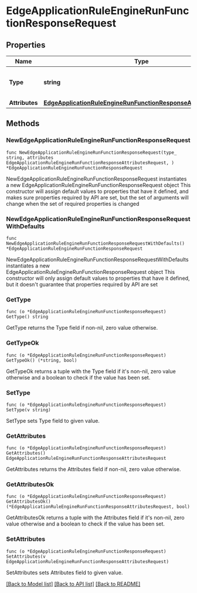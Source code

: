 # EdgeApplicationRuleEngineRunFunctionResponseRequest

## Properties

Name | Type | Description | Notes
------------ | ------------- | ------------- | -------------
**Type** | **string** | * &#x60;run_function&#x60; - run_function | 
**Attributes** | [**EdgeApplicationRuleEngineRunFunctionResponseAttributesRequest**](EdgeApplicationRuleEngineRunFunctionResponseAttributesRequest.md) |  | 

## Methods

### NewEdgeApplicationRuleEngineRunFunctionResponseRequest

`func NewEdgeApplicationRuleEngineRunFunctionResponseRequest(type_ string, attributes EdgeApplicationRuleEngineRunFunctionResponseAttributesRequest, ) *EdgeApplicationRuleEngineRunFunctionResponseRequest`

NewEdgeApplicationRuleEngineRunFunctionResponseRequest instantiates a new EdgeApplicationRuleEngineRunFunctionResponseRequest object
This constructor will assign default values to properties that have it defined,
and makes sure properties required by API are set, but the set of arguments
will change when the set of required properties is changed

### NewEdgeApplicationRuleEngineRunFunctionResponseRequestWithDefaults

`func NewEdgeApplicationRuleEngineRunFunctionResponseRequestWithDefaults() *EdgeApplicationRuleEngineRunFunctionResponseRequest`

NewEdgeApplicationRuleEngineRunFunctionResponseRequestWithDefaults instantiates a new EdgeApplicationRuleEngineRunFunctionResponseRequest object
This constructor will only assign default values to properties that have it defined,
but it doesn't guarantee that properties required by API are set

### GetType

`func (o *EdgeApplicationRuleEngineRunFunctionResponseRequest) GetType() string`

GetType returns the Type field if non-nil, zero value otherwise.

### GetTypeOk

`func (o *EdgeApplicationRuleEngineRunFunctionResponseRequest) GetTypeOk() (*string, bool)`

GetTypeOk returns a tuple with the Type field if it's non-nil, zero value otherwise
and a boolean to check if the value has been set.

### SetType

`func (o *EdgeApplicationRuleEngineRunFunctionResponseRequest) SetType(v string)`

SetType sets Type field to given value.


### GetAttributes

`func (o *EdgeApplicationRuleEngineRunFunctionResponseRequest) GetAttributes() EdgeApplicationRuleEngineRunFunctionResponseAttributesRequest`

GetAttributes returns the Attributes field if non-nil, zero value otherwise.

### GetAttributesOk

`func (o *EdgeApplicationRuleEngineRunFunctionResponseRequest) GetAttributesOk() (*EdgeApplicationRuleEngineRunFunctionResponseAttributesRequest, bool)`

GetAttributesOk returns a tuple with the Attributes field if it's non-nil, zero value otherwise
and a boolean to check if the value has been set.

### SetAttributes

`func (o *EdgeApplicationRuleEngineRunFunctionResponseRequest) SetAttributes(v EdgeApplicationRuleEngineRunFunctionResponseAttributesRequest)`

SetAttributes sets Attributes field to given value.



[[Back to Model list]](../README.md#documentation-for-models) [[Back to API list]](../README.md#documentation-for-api-endpoints) [[Back to README]](../README.md)


